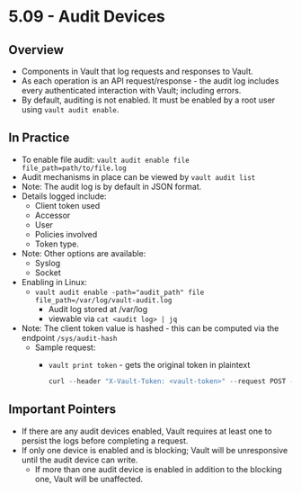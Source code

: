 # 5.09 - Audit Devices

## Overview

- Components in Vault that log requests and responses to Vault.
- As each operation is an API request/response - the audit log includes every authenticated interaction with Vault; including errors.
- By default, auditing is not enabled. It must be enabled by a root user using `vault audit enable`.

## In Practice

- To enable file audit: `vault audit enable file file_path=path/to/file.log`
- Audit mechanisms in place can be viewed by `vault audit list`
- Note: The audit log is by default in JSON format.
- Details logged include:
  - Client token used
  - Accessor
  - User
  - Policies involved
  - Token type.
- Note: Other options are available:
  - Syslog
  - Socket
- Enabling in Linux:
  - `vault audit enable -path="audit_path" file file_path=/var/log/vault-audit.log`
    - Audit log stored at /var/log
    - viewable via `cat <audit log> | jq`
- Note: The client token value is hashed - this can be computed via the endpoint `/sys/audit-hash`
  - Sample request:
    - `vault print token` - gets the original token in plaintext

        ```go
        curl --header "X-Vault-Token: <vault-token>" --request POST --data @audit.json http://127.0.0.1:8200/v1/sys/audit-hash/<path>
        ```

## Important Pointers

- If there are any audit devices enabled, Vault requires at least one to persist the logs before completing a request.
- If only one device is enabled and is blocking; Vault will be unresponsive until the audit device can write.
  - If more than one audit device is enabled in addition to the blocking one, Vault will be unaffected.
